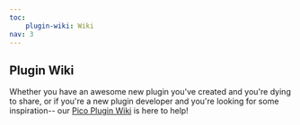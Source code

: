 ```yaml
---
toc:
    plugin-wiki: Wiki
nav: 3
---
```


## Plugin Wiki

Whether you have an awesome new plugin you've created and you're dying to share,
or if you're a new plugin developer and you're looking for some inspiration--
our [Pico Plugin Wiki](https://github.com/picocms/Pico/wiki/Pico-Plugins) is here to help!

